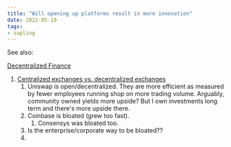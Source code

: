 ```yaml
---
title: "Will opening up platforms result in more innovation"
date: 2022-05-19
tags:
- sapling
---
```

See also: 

[Decentralized Finance](/notes/Decentralized%20Finance.md)

1. [Centralized exchanges vs. decentralized exchanges](quartz/private/Centralized%20exchanges%20vs.%20decentralized%20exchanges.md)
	1. Uniswap is open/decentralized. They are more efficient as measured by fewer employees running shop on more trading volume. Arguably, community owned yields more upside? But I own investments long term and there's more upside there. 
	2. Coinbase is bloated (grew too fast). 
		1. Consensys was bloated too. 
	2. Is the enterprise/corporate way to be bloated?? 
	3. 



